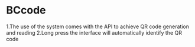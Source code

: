 # BCcode

1.The use of the system comes with the API to achieve QR code generation and reading
2.Long press the interface will automatically identify the QR code
